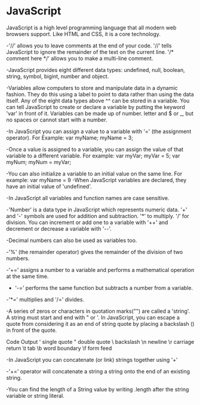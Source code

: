 # JavaScript

JavaScript is a high level programming language that all modern web browsers support. Like HTML and CSS, it is a core technology.

-'//' allows you to leave comments at the end of your code. '//' tells JavaScript to ignore the remainder of the text on the current line. '/* comment here */' allows you to make a multi-line comment.

-JavaScript provides eight different data types: undefined, null, boolean, string, symbol, bigint, number and object.

-Variables allow computers to store and manipulate data in a dynamic fashion. They do this using a label to point to data rather than using the data itself. Any of the eight data types above ^^ can be stored in a variable. You can tell JavaScript to create or declare a variable by putting the keyword 'var' in front of it. Variables can be made up of number. letter and $ or _, but no spaces or cannot start with a number.

-In JavaScript you can assign a value to a variable with '=' (the assignment operator). For Example:
var myName;
myName = 3;

-Once a value is assigned to a variable, you can assign the value of that variable to a different variable. For example:
var myVar;
myVar = 5;
var myNum;
myNum = myVar;

-You can also initialize a variable to an initial value on the same line. For example:
var myName = 9
-When JavaScript variables are declared, they have an initial value of 'undefined'.

-In JavaScript all variables and function names are case sensitive.

-'Number' is a data type in JavaScript which represents numeric data. '+' and '-' symbols are used for addition and subtraction. '*' to multiply. '/' for division. You can increment or add one to a variable with '++' and decrement or decrease a variable with '--'.

-Decimal numbers can also be used as variables too.

-'%' (the remainder operator) gives the remainder of the division of two numbers.

-'+=' assigns a number to a variable and performs a mathematical operation at the same time.

- '-=' performs the same function but subtracts a number from a variable.

-'*=' multiplies and '/=' divides.

-A series of zeros or characters in quotation marks("") are called a 'string'. A string must start and end with " or '. In JavaScript, you can escape a quote from considering it as an end of string quote by placing a backslash (\) in front of the quote.

Code	Output
\'	single quote
\"	double quote
\\	backslash
\n	newline
\r	carriage return
\t	tab
\b	word boundary
\f	form feed

-In JavaScript you can concatenate (or link) strings together using '+'

-'+=' operator will concatenate a string a string onto the end of an existing string.

-You can find the length of a String value by writing .length after the string variable or string literal.